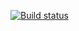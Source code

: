 [![Build status](https://ci.appveyor.com/api/projects/status/gcuq82o2elf46mg8?svg=true)](https://ci.appveyor.com/project/bctrv/project122)
